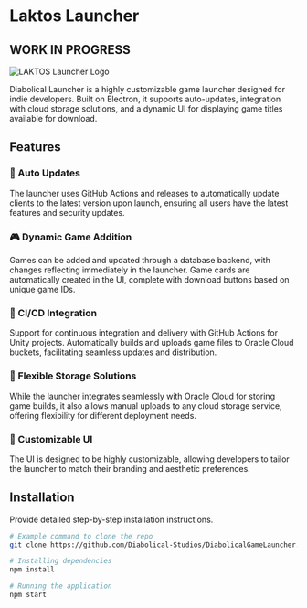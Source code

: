 # Laktos Launcher

## WORK IN PROGRESS

![LAKTOS Launcher Logo](https://repository-images.githubusercontent.com/792842580/16442e04-f598-4024-b5b7-1cd3de882534)

Diabolical Launcher is a highly customizable game launcher designed for indie developers. Built on Electron, it supports auto-updates, integration with cloud storage solutions, and a dynamic UI for displaying game titles available for download.

## Features

### 🚀 Auto Updates
The launcher uses GitHub Actions and releases to automatically update clients to the latest version upon launch, ensuring all users have the latest features and security updates.

### 🎮 Dynamic Game Addition
Games can be added and updated through a database backend, with changes reflecting immediately in the launcher. Game cards are automatically created in the UI, complete with download buttons based on unique game IDs.

### 🔄 CI/CD Integration
Support for continuous integration and delivery with GitHub Actions for Unity projects. Automatically builds and uploads game files to Oracle Cloud buckets, facilitating seamless updates and distribution.

### 💾 Flexible Storage Solutions
While the launcher integrates seamlessly with Oracle Cloud for storing game builds, it also allows manual uploads to any cloud storage service, offering flexibility for different deployment needs.

### 🎨 Customizable UI
The UI is designed to be highly customizable, allowing developers to tailor the launcher to match their branding and aesthetic preferences.

## Installation

Provide detailed step-by-step installation instructions.

```bash
# Example command to clone the repo
git clone https://github.com/Diabolical-Studios/DiabolicalGameLauncher.git
```
```bash
# Installing dependencies
npm install
```
```bash
# Running the application
npm start
```
